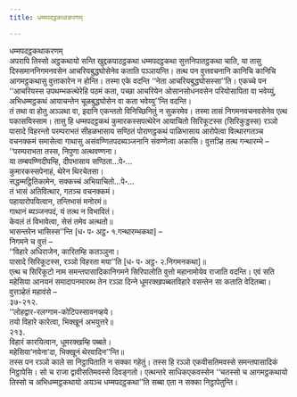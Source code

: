 ```yaml
---
title: धम्मपदट्ठकथाकरणम्

---
```

धम्मपदट्ठकथाकरणम्  
अपरापि तिस्सो अट्ठकथायो सन्ति खुद्दकपाठट्ठकथा धम्मपदट्ठकथा सुत्तनिपातट्ठकथा चाति, या तासु दिस्समाननिगमनवसेन आचरियबुद्धघोसेनेव कताति पञ्‍ञायन्ति। तत्थ पन वुत्तवचनानि कानिचि कानिचि आगमट्ठकथासु वुत्ताकारेन न होन्ति। तस्मा एके वदन्ति ‘‘नेता आचरियबुद्धघोसस्सा’’ति। एकच्‍चे पन ‘‘आचरियस्स उपथम्भकत्थेरेहि पठमं कता, पच्छा आचरियेन ओसानसोधनवसेन परियोसापिता वा भवेय्युं, अभिधम्मट्ठकथं आयाचन्तेन चूळबुद्धघोसेन वा कता भवेय्यु’’न्ति वदन्ति।  
तं तथा वा होतु अञ्‍ञथा वा, इदानि एकन्ततो विनिच्छिनितुं न सुकरमेव। तस्मा तासं निगमनवचनवसेनेव एत्थ पकासयिस्साम। तासु हि धम्मपदट्ठकथं कुमारकस्सपत्थेरेन आयाचितो सिरिकूटस्स (सिरिकुड्डस्स) रञ्‍ञो पासादे विहरन्तो परम्पराभतं सीहळभासाय सण्ठितं पोराणट्ठकथं पाळिभासाय आरोपेत्वा वित्थारगतञ्‍च वचनक्‍कमं समासेत्वा गाथासु असंवण्णितपदब्यञ्‍जनानि संवण्णेत्वा अकासि। वुत्तञ्हि तत्थ गन्थारम्भे –  
‘‘परम्पराभता तस्स, निपुणा अत्थवण्णना।  
या तम्बपण्णिदीपम्हि, दीपभासाय सण्ठिता…पे॰…  
कुमारकस्सपेनाहं, थेरेन थिरचेतसा।  
सद्धम्मट्ठितिकामेन, सक्‍कच्‍चं अभियाचितो…पे॰…  
तं भासं अतिवित्थार, गतञ्‍च वचनक्‍कमं।  
पहायारोपयित्वान, तन्तिभासं मनोरमं॥  
गाथानं ब्यञ्‍जनपदं, यं तत्थ न विभावितं।  
केवलं तं विभावेत्वा, सेसं तमेव अत्थतो॥  
भासन्तरेन भासिस्स’’न्ति [ध॰ प॰ अट्ठ॰ १.गन्थारम्भकथा] –  
निगमने च वुत्तं –  
‘‘विहारे अधिराजेन, कारितम्हि कतञ्‍ञुना।  
पासादे सिरिकूटस्स, रञ्‍ञो विहरता मया’’ति [ध॰ प॰ अट्ठ॰ २.निगमनकथा]॥  
एत्थ च सिरिकूटो नाम समन्तपासादिकानिगमने सिरिपालोति वुत्तो महानामोयेव राजाति वदन्ति। एवं सति महेसिया आनयनं समादापनमारब्भ तेन रञ्‍ञा दिन्‍ने धूमरक्खपब्बतविहारे वसन्तेन सा कताति वेदितब्बा। वुत्तञ्हेतं महावंसे –  
३७-२१२.  
‘‘लोहद्वार-रलग्गाम-कोटिपस्सावनव्हये।  
तयो विहारे कारेत्वा, भिक्खूनं अभयुत्तरे॥  
२१३.  
विहारं कारयित्वान, धूमरक्खम्हि पब्बते।  
महेसिया’नयेना’दा, भिक्खूनं थेरवादिन’’न्ति॥  
तस्स पन रञ्‍ञो काले सा निट्ठापिताति न सक्‍का गहेतुं। तस्स हि रञ्‍ञो एकवीसतिमवस्से समन्तपासादिकं निट्ठापेसि। सो च राजा द्वावीसतिमवस्से दिवङ्गतो। एत्थन्तरे साधिकएकवस्सेन ‘‘चतस्सो च आगमट्ठकथायो तिस्सो च अभिधम्मट्ठकथायो अयञ्‍च धम्मपदट्ठकथा’’ति सब्बा एता न सक्‍का निट्ठापेतुन्ति।  